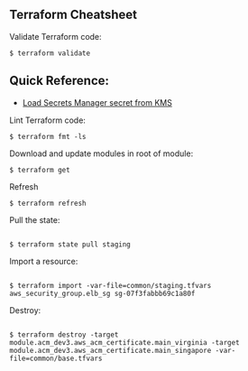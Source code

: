 ## Terraform Cheatsheet

Validate Terraform code:
```
$ terraform validate
```

## Quick Reference:

* [Load Secrets Manager secret from KMS](https://timogoosen.github.io/SECRETS_MANAGER_FROM_KMS)





Lint Terraform code:
```
$ terraform fmt -ls
```

Download and update modules in root of module:
```
$ terraform get
```

Refresh

```
$ terraform refresh

```

Pull the state:

```

$ terraform state pull staging

```

Import a resource:

```

$ terraform import -var-file=common/staging.tfvars aws_security_group.elb_sg sg-07f3fabbb69c1a80f

```

Destroy:

```

$ terraform destroy -target module.acm_dev3.aws_acm_certificate.main_virginia -target module.acm_dev3.aws_acm_certificate.main_singapore -var-file=common/base.tfvars

```


